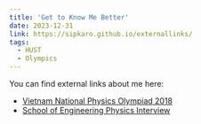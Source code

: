 ```yaml
---
title: 'Get to Know Me Better'
date: 2023-12-31
link: https://sipkaro.github.io/externallinks/
tags:
  - HUST
  - Olympics
---
```


You can find external links about me here:

- [Vietnam National Physics Olympiad 2018](https://hust.edu.vn/vi/news/hoat-dong-chung/truong-dhbk-ha-noi-bao-ve-thanh-cong-giai-dac-biet-ky-thi-olympic-vat-ly-sinh-vien-toan-quoc-lan-thu-xxi-326710.html)
- [School of Engineering Physics Interview](http://prsep.wordpress.com/2023/07/14/hoc-vat-ly-ky-thuat-de-tao-da-tro-thanh-cong-dan-toan-cau)

